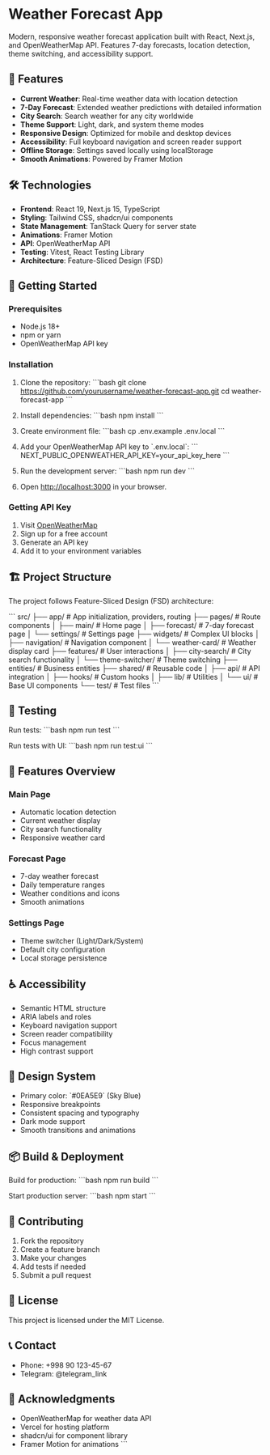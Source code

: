 # Weather Forecast App

Modern, responsive weather forecast application built with React, Next.js, and OpenWeatherMap API. Features 7-day forecasts, location detection, theme switching, and accessibility support.

## 🌟 Features

- **Current Weather**: Real-time weather data with location detection
- **7-Day Forecast**: Extended weather predictions with detailed information
- **City Search**: Search weather for any city worldwide
- **Theme Support**: Light, dark, and system theme modes
- **Responsive Design**: Optimized for mobile and desktop devices
- **Accessibility**: Full keyboard navigation and screen reader support
- **Offline Storage**: Settings saved locally using localStorage
- **Smooth Animations**: Powered by Framer Motion

## 🛠️ Technologies

- **Frontend**: React 19, Next.js 15, TypeScript
- **Styling**: Tailwind CSS, shadcn/ui components
- **State Management**: TanStack Query for server state
- **Animations**: Framer Motion
- **API**: OpenWeatherMap API
- **Testing**: Vitest, React Testing Library
- **Architecture**: Feature-Sliced Design (FSD)

## 🚀 Getting Started

### Prerequisites

- Node.js 18+ 
- npm or yarn
- OpenWeatherMap API key

### Installation

1. Clone the repository:
\`\`\`bash
git clone https://github.com/yourusername/weather-forecast-app.git
cd weather-forecast-app
\`\`\`

2. Install dependencies:
\`\`\`bash
npm install
\`\`\`

3. Create environment file:
\`\`\`bash
cp .env.example .env.local
\`\`\`

4. Add your OpenWeatherMap API key to \`.env.local\`:
\`\`\`
NEXT_PUBLIC_OPENWEATHER_API_KEY=your_api_key_here
\`\`\`

5. Run the development server:
\`\`\`bash
npm run dev
\`\`\`

6. Open [http://localhost:3000](http://localhost:3000) in your browser.

### Getting API Key

1. Visit [OpenWeatherMap](https://openweathermap.org/api)
2. Sign up for a free account
3. Generate an API key
4. Add it to your environment variables

## 🏗️ Project Structure

The project follows Feature-Sliced Design (FSD) architecture:

\`\`\`
src/
├── app/                 # App initialization, providers, routing
├── pages/              # Route components
│   ├── main/           # Home page
│   ├── forecast/       # 7-day forecast page
│   └── settings/       # Settings page
├── widgets/            # Complex UI blocks
│   ├── navigation/     # Navigation component
│   └── weather-card/   # Weather display card
├── features/           # User interactions
│   ├── city-search/    # City search functionality
│   └── theme-switcher/ # Theme switching
├── entities/           # Business entities
├── shared/             # Reusable code
│   ├── api/           # API integration
│   ├── hooks/         # Custom hooks
│   ├── lib/           # Utilities
│   └── ui/            # Base UI components
└── test/              # Test files
\`\`\`

## 🧪 Testing

Run tests:
\`\`\`bash
npm run test
\`\`\`

Run tests with UI:
\`\`\`bash
npm run test:ui
\`\`\`

## 📱 Features Overview

### Main Page
- Automatic location detection
- Current weather display
- City search functionality
- Responsive weather card

### Forecast Page
- 7-day weather forecast
- Daily temperature ranges
- Weather conditions and icons
- Smooth animations

### Settings Page
- Theme switcher (Light/Dark/System)
- Default city configuration
- Local storage persistence

## ♿ Accessibility

- Semantic HTML structure
- ARIA labels and roles
- Keyboard navigation support
- Screen reader compatibility
- Focus management
- High contrast support

## 🎨 Design System

- Primary color: \`#0EA5E9\` (Sky Blue)
- Responsive breakpoints
- Consistent spacing and typography
- Dark mode support
- Smooth transitions and animations

## 📦 Build & Deployment

Build for production:
\`\`\`bash
npm run build
\`\`\`

Start production server:
\`\`\`bash
npm start
\`\`\`

## 🤝 Contributing

1. Fork the repository
2. Create a feature branch
3. Make your changes
4. Add tests if needed
5. Submit a pull request

## 📄 License

This project is licensed under the MIT License.

## 📞 Contact

- Phone: +998 90 123-45-67
- Telegram: @telegram_link

## 🙏 Acknowledgments

- OpenWeatherMap for weather data API
- Vercel for hosting platform
- shadcn/ui for component library
- Framer Motion for animations
\`\`\`
